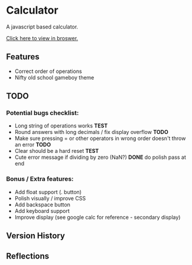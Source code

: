 # Calculator

A javascript based calculator.

[Click here to view in broswer.]()

## Features

* Correct order of operations
* Nifty old school gameboy theme

## TODO

### Potential bugs checklist:

* Long string of operations works **TEST**
* Round answers with long decimals / fix display overflow **TODO**
* Make sure pressing = or other operators in wrong order doesn't throw an error **TODO**
* Clear should be a hard reset **TEST**
* Cute error message if dividing by zero (NaN?) **DONE** do polish pass at end

### Bonus / Extra features:

* Add float support (. button)
* Polish visually / improve CSS
* Add backspace button
* Add keyboard support
* Improve display (see google calc for reference - secondary display)


## Version History

## Reflections